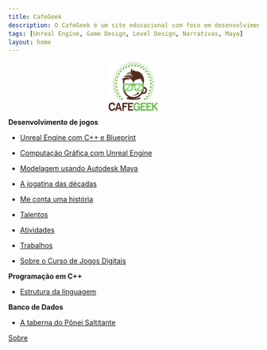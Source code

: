 ```yaml
---
title: CafeGeek
description: O CafeGeek é um site educacional com foco em desenvolvimento de jogos digitais e as disciplinas que orbitam este fantástico mundo.
tags: [Unreal Engine, Game Design, Level Design, Narrativas, Maya]
layout: home
---
```


<p align="center">
<img align="center" width="100" height="100" src="imagens/cafegeek_small.webp" alt="Logo cafegeek_small" title="CafeGeek">
</p>

**Desenvolvimento de jogos**

- [Unreal Engine com C++ e Blueprint](https://cafegeek.eti.br/unreal-engine/index.html)    

- [Computação Gráfica com Unreal Engine](computacao-grafica/index.html)   

- [Modelagem usando Autodesk Maya](autodesk-maya/index.html)   

- [A jogatina das décadas](a_jogatina_das_decadas/index.html)     

- [Me conta uma história](me_conte_uma_historia/index.html)   

- [Talentos](trabalhos/jogos_digitais_talentos.drawio.html)

- [Atividades](trabalhos/jogos_digitais_atividades.drawio.html)

<!--- [Porque eu amo Game Design](porque_eu_amo_game_design/index.html)   -->

- [Trabalhos](trabalhos/index.html)

- [Sobre o Curso de Jogos Digitais](sobre_o_curso_jogos_digitais.html)

**Programação em C++**

- [Estrutura da linguagem](cpp/index.html)  

**Banco de Dados**

- [A taberna do Pônei Saltitante](a_taberna_ponei_saltitante/index.html)
<!-- - [Segurança com Oracle](#)-->
<!-- - [Consultas analíticas usando Rank](#)    -->


[Sobre](about.html)
